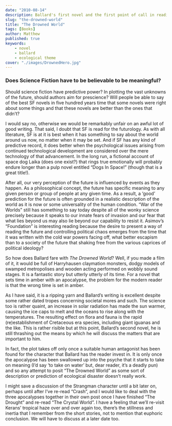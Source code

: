 ```yaml
---
date: "2010-08-14"
description: Ballard's first novel and the first point of call in reading all of them.
slug: "the-drowned-world" 
title: "The Drowned World"
tags: [Books]
author: Matthew
published: true
keywords:
    - novel
    - ballard
    - ecological theme
cover: "./images/DrownedHero.jpg"
---
```


### Does Science Fiction have to be believable to be meaningful?

Should science fiction have predictive power? In plotting the vast unknowns of the future, should authors aim for prescience? Will people be able to say of the best SF novels in five hundred years time that some novels were right about some things and that these novels are better than the ones that didn’t?

I would say no, otherwise we would be remarkably unfair on an awful lot of good writing. That said, I doubt that SF is read for the futurology. As with all literature, SF is at it is best when it has something to say about the world around us now, no matter when it may be set. And if SF has any kind of predictive record, it does better when the psychological issues arising from continued technological development are considered over the mere technology of that advancement. In the long run, a fictional account of space dog Laika (does one exist?) that rings true emotionally will probably endure longer than a pulp novel entitled “Dogs In Space!” (though that is a great title!).

After all, our very perception of the future is influenced by events as they happen. As a philosophical concept, the future has specific meaning to any given person or group of people at any given time. As a result, a ‘good’ prediction for the future is often grounded in a realistic description of the world as it is now or some universality of the human condition. “War of the Worlds” still has something to say today despite all of the wonky science precisely because it speaks to our innate fears of invasion and our fear that what lies beyond us may also lie beyond our capability to resist it. Asimov’s “Foundation” is interesting reading because the desire to present a way of reading the future and controlling political chaos emerges from the time that it was written with the cold war powers facing off, what better escapism than to a society of the future that shaking free from the various caprices of political ideology?

So how does Ballard fare with _The Drowned World_? Well, if you made a film of it, it would be full of Harryhausen claymation monsters, dodgy models of swamped metropolises and wooden acting performed on wobbly sound stages. It is a fantastic story but utterly utterly of its time. For a novel that sets time in amber with an apocalypse, the problem for the modern reader is that the wrong time is set in amber.

As I have said, it is a ripping yarn and Ballard’s writing is excellent despite some rather dated tropes concerning societal mores and such. The science too is rather quaint, an increase in solar radiation has made the sun warmer, causing the ice caps to melt and the oceans to rise along with the temperatures. The resulting effect on flora and fauna is the rapid (re)establishment of Cretaceous era species, including giant iguanas and the like. This is rather risible but at this point, Ballard’s second novel, he is still thrashing out the means by which he will discuss the matters that are important to him.

In fact, the plot takes off only once a suitable human antagonist has been found for the character that Ballard has the reader invest in. It is only once the apocalypse has been swallowed up into the psyche that it starts to take on meaning (I’d say ‘to take on water’ but, dear reader, it’s a deadly pun) and so any attempt to posit “The Drowned World” as some sort of description or prediction of ecological disaster doesn’t really work.

I might save a discussion of the Strangman character until a bit later on, perhaps until after I’ve re-read “Crash”, and I would like to deal with the three apocalypses together in their own post once I have finished “The Drought” and re-read “The Crystal World”. I have a feeling that we’ll re-visit Kerans’ tropical haze over and over again too, there’s the stillness and inertia that I remember from the short stories, not to mention that euphoric conclusion. We will have to discuss at a later date too.
